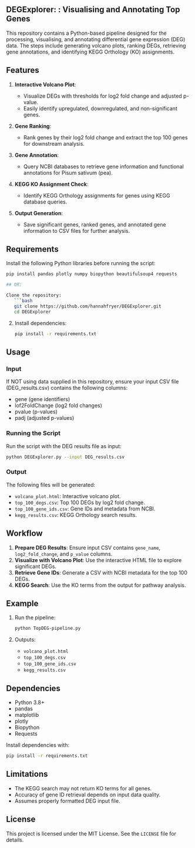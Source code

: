 ## DEGExplorer: : Visualising and Annotating Top Genes

This repository contains a Python-based pipeline designed for the processing, visualising, and annotating differential gene expression (DEG) data. The steps include generating volcano plots, ranking DEGs, retrieving
gene annotations, and identifying KEGG Orthology (KO) assignments. 

## Features

1. **Interactive Volcano Plot**:
   - Visualize DEGs with thresholds for log2 fold change and adjusted p-value.
   - Easily identify upregulated, downregulated, and non-significant genes.

2. **Gene Ranking**:
   - Rank genes by their log2 fold change and extract the top 100 genes for downstream analysis.

3. **Gene Annotation**:
   - Query NCBI databases to retrieve gene information and functional annotations for Pisum sativum (pea).

4. **KEGG KO Assignment Check**:
   - Identify KEGG Orthology assignments for genes using KEGG database queries.

5. **Output Generation**:
   - Save significant genes, ranked genes, and annotated gene information to CSV files for further analysis.
  
## Requirements
Install the following Python libraries before running the script: 
```bash
pip install pandas plotly numpy biopython beautifulsoup4 requests

## OR:

Clone the repository:
   ```bash
   git clone https://github.com/hannahfryer/DEGExplorer.git
   cd DEGExplorer
   ```

2. Install dependencies:
   ```bash
   pip install -r requirements.txt
   ```

## Usage

### Input
If NOT using data supplied in this repository, ensure your input CSV file (DEG_results.csv) contains the following columns:
- gene (gene identifiers)
- lof2FoldChange (log2 fold changes)
- pvalue (p-values)
- padj (adjusted p-values)

### Running the Script
Run the script with the DEG results file as input:
```bash
python DEGExplorer.py --input DEG_results.csv
```

### Output
The following files will be generated:
- `volcano_plot.html`: Interactive volcano plot.
- `top_100_degs.csv`: Top 100 DEGs by log2 fold change.
- `top_100_gene_ids.csv`: Gene IDs and metadata from NCBI.
- `kegg_results.csv`: KEGG Orthology search results.

## Workflow

1. **Prepare DEG Results**: Ensure input CSV contains `gene_name`, `log2_fold_change`, and `p_value` columns.
2. **Visualize with Volcano Plot**: Use the interactive HTML file to explore significant DEGs.
3. **Retrieve Gene IDs**: Generate a CSV with NCBI metadata for the top 100 DEGs.
4. **KEGG Search**: Use the KO terms from the output for pathway analysis.

## Example

1. Run the pipeline:
   ```bash
   python TopDEG-pipeline.py 
   ```

2. Outputs:
   - `volcano_plot.html`
   - `top_100_degs.csv`
   - `top_100_gene_ids.csv`
   - `kegg_results.csv`

## Dependencies
- Python 3.8+
- pandas
- matplotlib
- plotly
- Biopython
- Requests

Install dependencies with:
```bash
pip install -r requirements.txt
```

## Limitations
- The KEGG search may not return KO terms for all genes.
- Accuracy of gene ID retrieval depends on input data quality.
- Assumes properly formatted DEG input file.

## License
This project is licensed under the MIT License. See the `LICENSE` file for details.
